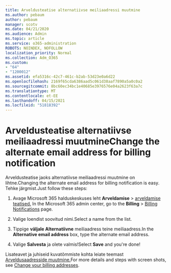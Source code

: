 ```yaml
---
title: Arveldusteatise alternatiivse meiliaadressi muutmine
ms.author: pebaum
author: pebaum
manager: scotv
ms.date: 04/21/2020
ms.audience: Admin
ms.topic: article
ms.service: o365-administration
ROBOTS: NOINDEX, NOFOLLOW
localization_priority: Normal
ms.collection: Adm_O365
ms.custom:
- "64"
- "1200012"
ms.assetid: efa5316c-42c7-461c-b2ab-53d23e0a6d22
ms.openlocfilehash: 2169f65cda6386aad5c061d38aaf7890a5a0c0a2
ms.sourcegitcommit: 8bc60ec34bc1e40685e3976576e04a2623f63a7c
ms.translationtype: MT
ms.contentlocale: et-EE
ms.lasthandoff: 04/15/2021
ms.locfileid: "51818392"
---
```

# <a name="change-the-alternate-email-address-for-billing-notification"></a><span data-ttu-id="459bd-102">Arveldusteatise alternatiivse meiliaadressi muutmine</span><span class="sxs-lookup"><span data-stu-id="459bd-102">Change the alternate email address for billing notification</span></span>

<span data-ttu-id="459bd-103">Arveldusteatise jaoks alternatiivse meiliaadressi muutmine on lihtne.</span><span class="sxs-lookup"><span data-stu-id="459bd-103">Changing the alternate email address for billing notification is easy.</span></span> <span data-ttu-id="459bd-104">Tehke järgmist.</span><span class="sxs-lookup"><span data-stu-id="459bd-104">Just follow these steps:</span></span>
  
1. <span data-ttu-id="459bd-105">Avage Microsoft 365 halduskeskuses leht **Arveldamise** \> [arveldamise teatised.](https://go.microsoft.com/fwlink/p/?linkid=853212)  </span><span class="sxs-lookup"><span data-stu-id="459bd-105">In the Microsoft 365 admin center, go to the **Billing** \>  [Billing Notifications](https://go.microsoft.com/fwlink/p/?linkid=853212) page.</span></span>

2. <span data-ttu-id="459bd-106">Valige loendist soovitud nimi.</span><span class="sxs-lookup"><span data-stu-id="459bd-106">Select a name from the list.</span></span>

3. <span data-ttu-id="459bd-107">Tippige **väljale Alternatiivne** meiliaadress teine meiliaadress.</span><span class="sxs-lookup"><span data-stu-id="459bd-107">In the **Alternative email address** box, type the alternate email address.</span></span>

4. <span data-ttu-id="459bd-108">Valige **Salvesta** ja olete valmis!</span><span class="sxs-lookup"><span data-stu-id="459bd-108">Select **Save** and you're done!</span></span>

<span data-ttu-id="459bd-109">Lisateavet ja juhiseid kuvatõmmiste kohta leiate teemast [Arveldusaadresside muutmine.](https://docs.microsoft.com/microsoft-365/commerce/billing-and-payments/change-your-billing-addresses)</span><span class="sxs-lookup"><span data-stu-id="459bd-109">For more details and steps with screen shots, see [Change your billing addresses](https://docs.microsoft.com/microsoft-365/commerce/billing-and-payments/change-your-billing-addresses).</span></span>
  